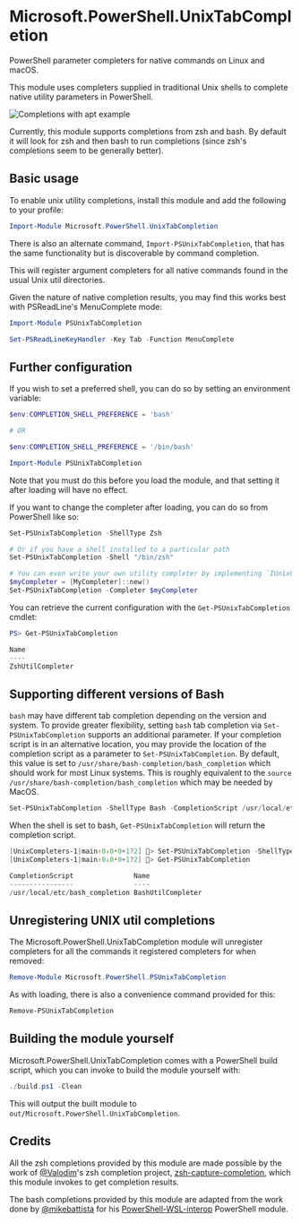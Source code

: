 # Microsoft.PowerShell.UnixTabCompletion

PowerShell parameter completers for native commands on Linux and macOS.

This module uses completers supplied in traditional Unix shells
to complete native utility parameters in PowerShell.

![Completions with apt example](completions.gif)

Currently, this module supports completions from zsh and bash.
By default it will look for zsh and then bash to run completions
(since zsh's completions seem to be generally better).

## Basic usage

To enable unix utility completions,
install this module and add the following to your profile:

```powershell
Import-Module Microsoft.PowerShell.UnixTabCompletion
```

There is also an alternate command, `Import-PSUnixTabCompletion`,
that has the same functionality but is discoverable by command completion.

This will register argument completers for all native commands
found in the usual Unix util directories.

Given the nature of native completion results,
you may find this works best with PSReadLine's MenuComplete mode:

```powershell
Import-Module PSUnixTabCompletion

Set-PSReadLineKeyHandler -Key Tab -Function MenuComplete
```

## Further configuration

If you wish to set a preferred shell, you can do so by setting an environment variable:

```powershell
$env:COMPLETION_SHELL_PREFERENCE = 'bash'

# OR

$env:COMPLETION_SHELL_PREFERENCE = '/bin/bash'

Import-Module PSUnixTabCompletion
```

Note that you must do this before you load the module,
and that setting it after loading will have no effect.

If you want to change the completer after loading,
you can do so from PowerShell like so:

```powershell
Set-PSUnixTabCompletion -ShellType Zsh

# Or if you have a shell installed to a particular path
Set-PSUnixTabCompletion -Shell "/bin/zsh"

# You can even write your own utility completer by implementing `IUnixUtilCompleter`
$myCompleter = [MyCompleter]::new()
Set-PSUnixTabCompletion -Completer $myCompleter
```

You can retrieve the current configuration with the `Get-PSUnixTabCompletion` cmdlet:

```powershell
PS> Get-PSUnixTabCompletion

Name
----
ZshUtilCompleter
```

## Supporting different versions of Bash

`bash` may have different tab completion depending on the version and system.
To provide greater flexibility, setting `bash` tab completion via `Set-PSUnixTabCompletion` supports an additional parameter.
If your completion script is in an alternative location,
you may provide the location of the completion script as a parameter to `Set-PSUnixTabCompletion`.
By default, this value is set to `/usr/share/bash-completion/bash_completion` which should work for most Linux systems.
This is roughly equivalent to the `source /usr/share/bash-completion/bash_completion` which may be needed by MacOS.

```powershell
Set-PSUnixTabCompletion -ShellType Bash -CompletionScript /usr/local/etc/bash_completion
```

When the shell is set to bash, `Get-PSUnixTabCompletion` will return the completion script.

```powershell
[UnixCompleters-1|main↑0↓0•0+1?2] 🐚> Set-PSUnixTabCompletion -ShellType Bash -CompletionScript /usr/local/etc/bash_completion
[UnixCompleters-1|main↑0↓0•0+1?2] 🐚> Get-PSUnixTabCompletion

CompletionScript               Name
----------------               ----
/usr/local/etc/bash_completion BashUtilCompleter
```

## Unregistering UNIX util completions

The Microsoft.PowerShell.UnixTabCompletion module will unregister completers
for all the commands it registered completers for
when removed:

```powershell
Remove-Module Microsoft.PowerShell.PSUnixTabCompletion
```

As with loading, there is also a convenience command provided for this:

```powershell
Remove-PSUnixTabCompletion
```

## Building the module yourself

Microsoft.PowerShell.UnixTabCompletion comes with a PowerShell build script,
which you can invoke to build the module yourself with:

```powershell
./build.ps1 -Clean
```

This will output the built module to `out/Microsoft.PowerShell.UnixTabCompletion`.

## Credits

All the zsh completions provided by this module are made possible
by the work of [@Valodim](https://github.com/Valodim)'s zsh completion project,
[zsh-capture-completion](https://github.com/Valodim/zsh-capture-completion),
which this module invokes to get completion results.

The bash completions provided by this module are adapted from the work
done by [@mikebattista](https://github.com/mikebattista) for his
[PowerShell-WSL-interop](https://github.com/mikebattista/PowerShell-WSL-Interop) PowerShell module.
